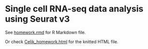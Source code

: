 # Single cell RNA-seq data analysis using Seurat v3

See [homework.rmd](https://github.com/cenk-celik/scrna/blob/main/homework.Rmd) for R Markdown file.

Or check [Celik_homework.html](https://github.com/cenk-celik/scrna/blob/main/Celik_homework.html) for the knitted HTML file.
